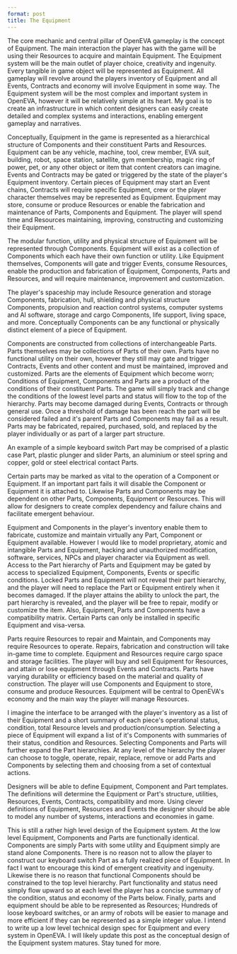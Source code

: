 ```yaml
---
format: post
title: The Equipment
---
```

The core mechanic and central pillar of OpenEVA gameplay is the concept of Equipment. The main interaction the player has with the game will be using their Resources to acquire and maintain Equipment. The Equipment system will be the main outlet of player choice, creativity and ingenuity. Every tangible in game object will be represented as Equipment. All gameplay will revolve around the players inventory of Equipment and all Events, Contracts and economy will involve Equipment in some way. The Equipment system will be the most complex and important system in OpenEVA, however it will be relatively simple at its heart. My goal is to create an infrastructure in which content designers can easily create detailed and complex systems and interactions, enabling emergent gameplay and narratives.

Conceptually, Equipment in the game is represented as a hierarchical structure of Components and their constituent Parts and Resources. Equipment can be any vehicle, machine, tool, crew member, EVA suit, building, robot, space station, satellite, gym membership, magic ring of power, pet, or any other object or item that content creators can imagine. Events and Contracts may be gated or triggered by the state of the player's Equipment inventory. Certain pieces of Equipment may start an Event chains, Contracts will require specific Equipment, crew or the player character themselves may be represented as Equipment. Equipment may store, consume or produce Resources or enable the fabrication and maintenance of Parts, Components and Equipment. The player will spend time and Resources maintaining, improving, constructing and customizing their Equipment.

The modular function, utility and physical structure of Equipment will be represented through Components. Equipment will exist as a collection of Components which each have their own function or utility. Like Equipment themselves, Components will gate and trigger Events, consume Resources, enable the production and fabrication of Equipment, Components, Parts and Resources, and will require maintenance, improvement and customization. 

The player's spaceship may include Resource generation and storage Components, fabrication, hull, shielding and physical structure Components, propulsion and reaction control systems, computer systems and AI software, storage and cargo Components, life support, living space, and more. Conceptually Components can be any functional or physically distinct element of a piece of Equipment.

Components are constructed from collections of interchangeable Parts. Parts themselves may be collections of Parts of their own. Parts have no functional utility on their own, however they still may gate and trigger Contracts, Events and other content and must be maintained, improved and customized. Parts are the elements of Equipment which become worn; Conditions of Equipment, Components and Parts are a product of the conditions of their constituent Parts. The game will simply track and change the conditions of the lowest level parts and status will flow to the top of the hierarchy. Parts may become damaged during Events, Contracts or through general use. Once a threshold of damage has been reach the part will be considered failed and it's parent Parts and Components may fail as a result. Parts may be fabricated, repaired, purchased, sold, and replaced by the player individually or as part of a larger part structure.

An example of a simple keyboard switch Part may be comprised of a plastic case Part, plastic plunger and slider Parts, an aluminium or steel spring and copper, gold or steel electrical contact Parts.

Certain parts may be marked as vital to the operation of a Component or Equipment. If an important part fails it will disable the Component or Equipment it is attached to. Likewise Parts and Components may be dependent on other Parts, Components, Equipment or Resources. This will allow for designers to create complex dependency and failure chains and facilitate emergent behaviour. 

Equipment and Components in the player's inventory enable them to fabricate, customize and maintain virtually any Part, Component or Equipment available. However I would like to model proprietary, atomic and intangible Parts and Equipment, hacking and unauthorized modification, software, services, NPCs and player character via Equipment as well. Access to the Part hierarchy of Parts and Equipment may be gated by access to specialized Equipment, Components, Events or specific conditions. Locked Parts and Equipment will not reveal their part hierarchy, and the player will need to replace the Part or Equipment entirely when it becomes damaged. If the player attains the ability to unlock the part, the part hierarchy is revealed, and the player will be free to repair, modify or customize the item. Also, Equipment, Parts and Components have a compatibility matrix. Certain Parts can only be installed in specific Equipment and visa-versa. 

Parts require Resources to repair and Maintain, and Components may require Resources to operate. Repairs, fabrication and construction will take in-game time to complete. Equipment and Resources require cargo space and storage facilities. The player will buy and sell Equipment for Resources, and attain or lose equipment through Events and Contracts. Parts have varying durability or efficiency based on the material and quality of construction. The player will use Components and Equipment to store, consume and produce Resources. Equipment will be central to OpenEVA's economy and the main way the player will manage Resources. 
 
I imagine the interface to be arranged with the player's inventory as a list of their Equipment and a short summary of each piece's operational status, condition, total Resource levels and production/consumption. Selecting a piece of Equipment will expand a list of it's Components with summaries of their status, condition and Resources. Selecting Components and Parts will further expand the Part hierarchies. At any level of the hierarchy the player can choose to toggle, operate, repair, replace, remove or add Parts and Components by selecting them and choosing from a set of contextual actions.

Designers will be able to define Equipment, Component and Part templates. The definitions will determine the Equipment or Part's structure, utilities, Resources, Events, Contracts, compatibility and more. Using clever definitions of Equipment, Resources and Events the designer should be able to model any number of systems, interactions and economies in game.

This is still a rather high level design of the Equipment system. At the low level Equipment, Components and Parts are functionally identical. Components are simply Parts with some utility and Equipment simply are stand alone Components. There is no reason not to allow the player to construct our keyboard switch Part as a fully realized piece of Equipment. In fact I want to encourage this kind of emergent creativity and ingenuity. Likewise there is no reason that functional Components should be constrained to the top level hierarchy. Part functionality and status need simply flow upward so at each level the player has a concise summary of the condition, status and economy of the Parts below. Finally, parts and equipment should be able to be represented as Resources; Hundreds of loose keyboard switches, or an army of robots will be easier to manage and more efficient if they can be represented as a simple integer value. I intend to write up a low level technical design spec for Equipment and every system in OpenEVA. I will likely update this post as the conceptual design of the Equipment system matures. Stay tuned for more.
